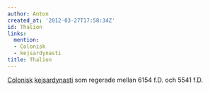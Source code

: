```yaml
---
author: Anton
created_at: '2012-03-27T17:58:34Z'
id: Thalion
links:
  mention:
  - Colonisk
  - kejsardynasti
title: Thalion
---
```


[Colonisk][] [kejsardynasti] som regerade mellan 6154 f.D. och 5541 f.D.

  [Colonisk]: Colonisk
  [kejsardynasti]: kejsardynasti
